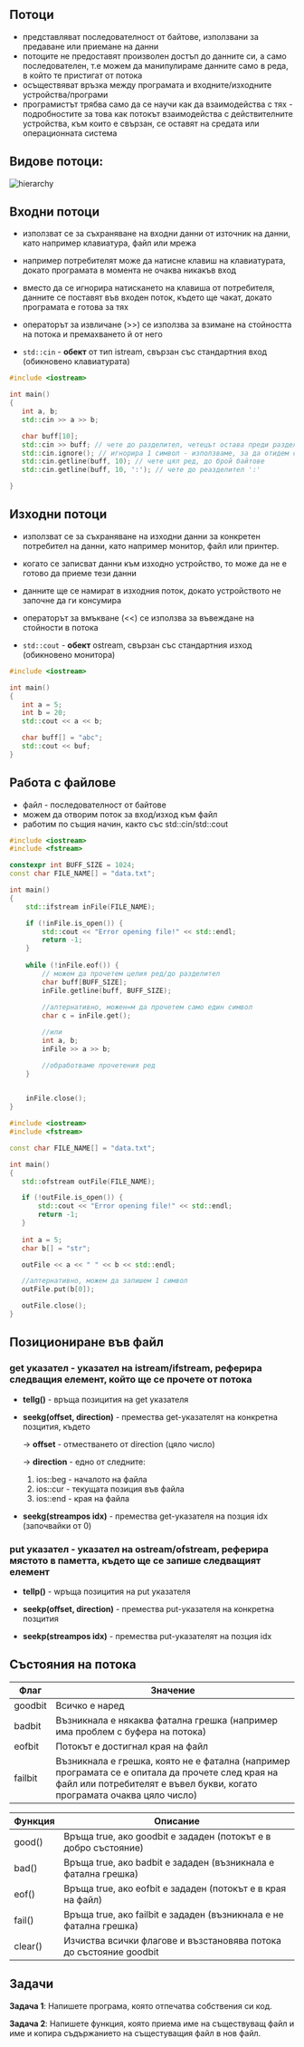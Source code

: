 ## Потоци
- представляват последователност от байтове, използвани за предаване или приемане на данни 
- потоците не предоставят произволен достъп до данните си, а само последователен, т.е можем да манипулираме данните само в реда, в който те пристигат от потока
- осъществяват връзка между програмата и входните/изходните устройства/програми
- програмистът трябва само да се научи как да взаимодейства с тях - подробностите за това как потокът взаимодейства с действителните устройства, към които е свързан, се оставят на средата или операционната система

## Видове потоци:

![hierarchy](https://upload.cppreference.com/mwiki/images/0/06/std-io-complete-inheritance.svg)

## Входни потоци

- използват се за съхраняване на входни данни от източник на данни, като например клавиатура, файл или мрежа
- например потребителят може да натисне клавиш на клавиатурата, докато програмата в момента не очаква никакъв вход
- вместо да се игнорира натискането на клавиша от потребителя, данните се поставят във входен поток, където ще чакат, докато програмата е готова за тях
- операторът за извличане (>>) се използва за взимане на стойността на потока и премахването й от него

- `std::cin` - **обект** от тип istream, свързан със стандартния вход (обикновено клавиатурата)

 ```cpp
#include <iostream>

int main()
{
	int a, b;
	std::cin >> a >> b; 

    char buff[10];
    std::cin >> buff; // чете до разделител, четецът остава преди разделителя
    std::cin.ignore(); // игнорира 1 символ - използваме, за да отидем след разделителя
    std::cin.getline(buff, 10); // чете цял ред, до брой байтове
    std::cin.getline(buff, 10, ':'); // чете до реазделител ':'

}
 ```

 ## Изходни потоци
 - използват се за съхраняване на изходни данни за конкретен потребител на данни, като например монитор, файл или принтер. 
 - когато се записват данни към изходно устройство, то може да не е готово да приеме тези данни
 - данните ще се намират в изходния поток, докато устройството не започне да ги консумира
- операторът за вмъкване (<<) се използва за въвеждане на стойности в потока

- `std::cout` - **обект** ostream, свързан със стандартния изход (обикновено монитора)

 ```cpp
#include <iostream>

int main()
{
	int a = 5;
    int b = 20;
	std::cout << a << b; 

    char buff[] = "abc";
    std::cout << buf;
}
 ```

 ## Работа с файлове
 - файл - последователност от байтове
 - можем да отворим поток за вход/изход към файл
 - работим по същия начин, както със std::cin/std::cout
```cpp
#include <iostream>
#include <fstream>

constexpr int BUFF_SIZE = 1024;
const char FILE_NAME[] = "data.txt";

int main()
{
	std::ifstream inFile(FILE_NAME);

	if (!inFile.is_open()) {
		std::cout << "Error opening file!" << std::endl;
		return -1;
	}
	
	while (!inFile.eof()) {
        // можем да прочетем целия ред/до разделител
		char buff[BUFF_SIZE];
		inFile.getline(buff, BUFF_SIZE);
		
        //алтернативно, можен=м да прочетем само един символ
        char c = inFile.get();

        //или
        int a, b;
        inFile >> a >> b;

		//обработваме прочетения ред
	}

	
	inFile.close();
}
```

 ```c++
#include <iostream>
#include <fstream>

const char FILE_NAME[] = "data.txt";

int main()
{
	std::ofstream outFile(FILE_NAME);  

	if (!outFile.is_open()) {
		std::cout << "Error opening file!" << std::endl;
		return -1;
	}
	
	int a = 5;
    char b[] = "str";

	outFile << a << " " << b << std::endl;

    //алтернативно, можем да запишем 1 символ
    outFile.put(b[0]);

	outFile.close();
}
 ```

## Позициониране във файл
### **get указател** - указател на istream/ifstream, реферира следващия елемент, който ще се прочете от потока
- **tellg()** - връща позицития на get указателя
- **seekg(offset, direction)** - премества get-указателят на конкретна позцития, където

    -> **offset** - отместването от direction (цяло число)
    
    -> **direction** - едно от следните:
    1. ios::beg - началото на файла
    2. ios::cur - текущата позиция във файла
    3. ios::end - края на файла

 - **seekg(streampos idx)** - премества get-указателя на позция idx (започвайки от 0)
### **put указател** - указател на ostream/ofstream, реферира мястото в паметта, където ще се запише следващият елемент

 - **tellp()** - wръща позицития на put указателя

 - **seekp(offset, direction)** - премества put-указателя на конкретна позцития
 - **seekp(streampos idx)** - премества put-указателят на позция idx

## Състояния на потока
| Флаг      | Значение                                                                                    |
|-----------|---------------------------------------------------------------------------------------------|
| goodbit   | Всичко е наред                                                                             |
| badbit    | Възникнала е някаква фатална грешка (например има проблем с буфера на потока) |
| eofbit    | Потокът е достигнал края на файл                                                              |
| failbit   | Възникнала е грешка, която не е фатална (например програмата се е опитала да прочете след края на файл или потребителят е въвел букви, когато програмата очаква цяло число) |

| Функция | Описание                                                                       |
|---------|--------------------------------------------------------------------------------|
| good()  | Връща true, ако goodbit е зададен (потокът е в добро състояние)           |
| bad()   | Връща true, ако badbit е зададен (възникнала е фатална грешка)                |
| eof()   | Връща true, ако eofbit е зададен (потокът е в края на файл)                   |
| fail()  | Връща true, ако failbit е зададен (възникнала е не фатална грешка)             |
| clear() | Изчиства всички флагове и възстановява потока до състояние goodbit            |


## Задачи
**Задача 1**: Напишете програма, която отпечатва собствения си код.

**Задача 2**: Напишете функция, която приема име на съществуващ файл и име и копира съдържанието на същестуващия файл в нов файл.
